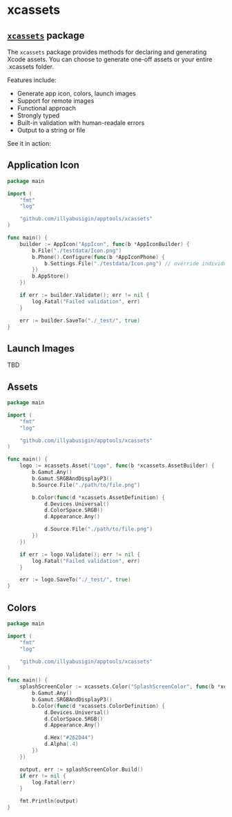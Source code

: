# xcassets
[`xcassets`](https://pkg.go.dev/github.com/illyabusigin/apptools/xcassets?tab=doc "API documentation") package
-------------------------------------------------------------------------------------------

The `xcassets` package provides methods for declaring and generating Xcode assets. You can choose to generate one-off assets or your entire .xcassets folder.

Features include:
- Generate app icon, colors, launch images
- Support for remote images
- Functional approach 
- Strongly typed
- Built-in validation with human-readale errors
- Output to a string or file

See it in action:

## Application Icon

```go
package main

import (
	"fmt"
	"log"

	"github.com/illyabusigin/apptools/xcassets"
)

func main() {
	builder := AppIcon("AppIcon", func(b *AppIconBuilder) {
		b.File("./testdata/Icon.png")
		b.Phone().Configure(func(b *AppIconPhone) {
			b.Settings.File("./testdata/Icon.png") // override individual icon configurations
		})
		b.AppStore()
	})

    if err := builder.Validate(); err != nil {
        log.Fatal("Failed validation", err)
    }

	err := builder.SaveTo("./_test/", true)
}

```


## Launch Images

TBD

## Assets

```go
package main

import (
	"fmt"
	"log"

	"github.com/illyabusigin/apptools/xcassets"
)

func main() {
	logo := xcassets.Asset("Logo", func(b *xcassets.AssetBuilder) {
		b.Gamut.Any()
		b.Gamut.SRGBAndDisplayP3()
		b.Source.File("./path/to/file.png")

		b.Color(func(d *xcassets.AssetDefinition) {
			d.Devices.Universal()
			d.ColorSpace.SRGB()
			d.Appearance.Any()

            d.Source.File("./path/to/file.png")
		})
	})

	if err := logo.Validate(); err != nil {
        log.Fatal("Failed validation", err)
    }

	err := logo.SaveTo("./_test/", true)
}

```

## Colors

```go
package main

import (
	"fmt"
	"log"

	"github.com/illyabusigin/apptools/xcassets"
)

func main() {
	splashScreenColor := xcassets.Color("SplashScreenColor", func(b *xcassets.ColorBuilder) {
		b.Gamut.Any()
		b.Gamut.SRGBAndDisplayP3()
		b.Color(func(d *xcassets.ColorDefinition) {
			d.Devices.Universal()
			d.ColorSpace.SRGB()
			d.Appearance.Any()

			d.Hex("#262D44")
			d.Alpha(.4)
		})
	})

	output, err := splashScreenColor.Build()
	if err != nil {
		log.Fatal(err)
	}

	fmt.Println(output)
}

```
